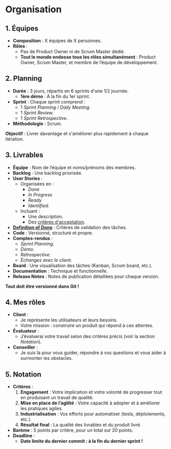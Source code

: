 # Organisation  

## 1. Équipes  
- **Composition** : X équipes de X personnes.  
- **Rôles** :  
  - Pas de Product Owner ni de Scrum Master dédié.  
  - **Tout le monde endosse tous les rôles simultanément** : Product Owner, Scrum Master, et membre de l’équipe de développement.  

## 2. Planning  
- **Durée** : 3 jours, répartis en 6 sprints d'une 1/2 journée.  
  - **1ère démo** : À la fin du 1er sprint.  
- **Sprint** : Chaque sprint comprend :  
  - 1 *Sprint Planning / Daily Meeting*.  
  - 1 *Sprint Review*.  
  - 1 *Sprint Retrospective*.  
- **Méthodologie** : Scrum.  

**Objectif** : Livrer davantage et s'améliorer plus rapidement à chaque itération.  

## 3. Livrables  
- **Équipe** : Nom de l’équipe et noms/prénoms des membres.  
- **Backlog** : Une backlog priorisée.  
- **User Stories** :  
  - Organisées en :  
    - *Done*  
    - *In Progress*  
    - *Ready*  
    - *Identified*.  
  - Incluant :  
    - Une description.  
    - Des [critères d'acceptation](Glossaire.md#criteres-d-acceptation).  
- **[Definition of Done](Glossaire.md#definition-of-done)** : Critères de validation des tâches.  
- **Code** : Versionné, structuré et propre.  
- **Comptes-rendus** :  
  - *Sprint Planning*.  
  - *Démo*.  
  - *Rétrospective*.  
  - *Échanges avec le client*.  
- **Board** : Une visualisation des tâches (Kanban, Scrum board, etc.).  
- **Documentation** : Technique et fonctionnelle.  
- **Release Notes** : Notes de publication détaillées pour chaque version.  

**Tout doit être versionné dans Git !**

## 4. Mes rôles  
- **Client** :  
  - Je représente les utilisateurs et leurs besoins.  
  - Votre mission : construire un produit qui répond à ces attentes.  
- **Évaluateur** :  
  - J’évaluerai votre travail selon des critères précis (voir la section *Notation*).  
- **Conseiller** :  
  - Je suis là pour vous guider, répondre à vos questions et vous aider à surmonter les obstacles.  

## 5. Notation  
- **Critères** :  
  1. **Engagement** : Votre implication et votre volonté de progresser tout en produisant un travail de qualité.  
  2. **Mise en place de l’agilité** : Votre capacité à adopter et à améliorer les pratiques agiles.  
  3. **Industrialisation** : Vos efforts pour automatiser (tests, déploiements, etc.).  
  4. **Résultat final** : La qualité des livrables et du produit livré.  
- **Barème** : 5 points par critère, pour un total sur 20 points.  
- **Deadline** :  
  - **Date limite du dernier commit : à la fin du dernier sprint !**  
